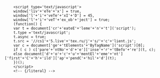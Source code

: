 <!-- {literal} -->
        <script type='text/javascript'>
        window['liv'+'eTe'+'x'] = true,
        window['l'+'i'+'veTe'+'xI'+'D'] = 45,
        window['l'+'i'+'veT'+'ex_ob'+'ject'] = true;
        (function() {
        var t = document['cr'+'eateE'+'leme'+'n'+'t']('script');
        t.type ='text/javascript';
        t.async = true;
        t.src = '//cs1'+'5.live'+'tex.ru/j'+'s/'+'c'+'lient.js';
        var c = document['ge'+'tElements'+'ByTagName']('script')[0];
        if ( c ) c['pare'+'ntNo'+'d'+'e']['inse'+'r'+'tBefo'+'re'](t, c);
        else document['d'+'o'+'c'+'u'+'mentEl'+'eme'+'nt']['first'+'C'+'h'+'ild']['ap'+'pendC'+'hil'+'d'](t);
        })();
        </script>
        <!-- {/literal} -->
